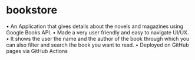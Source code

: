# bookstore

• An Application that gives details about the novels and magazines using Google Books API.
• Made a very user friendly and easy to navigate UI/UX.
• It shows the user the name and the author of the book through which you can also filter and search the book you
want to read.
• Deployed on GitHub pages via GitHub Actions
